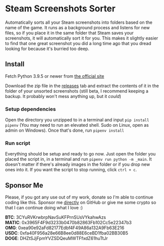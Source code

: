 # Steam Screenshots Sorter

Automatically sorts all your Steam screenshots into folders based on the name of the game. It runs as a background process and listens for new files, so if you place it in the same folder that Steam saves your screenshots, it will automatically sort it for you. This makes it slightly easier to find that one great screenshot you did a long time ago that you dread looking for because it's burried too deep.

## Install

Fetch Python 3.9.5 or newer from [the official site](https://www.python.org/downloads/release)

Download the zip file in the [releases](#) tab and extract the contents of it in the folder of your unsorted screenshots (still beta, I recommend keeping a backup. It probably won't mess anything up, but it _could_)

### Setup dependencies

Open the directory you unzipped to in a terminal and input `pip install pipenv` (You may need to run an elevated shell. Sudo on Linux, open as admin on Windows). Once that's done, run `pipenv install`

### Run script

Everything should be setup and ready to go now. Just open the folder you placed the script in, in a terminal and run `pipenv run python -m _main`. It doesn't matter if there's already images in the folder or if you drop new ones into it. If you want the script to stop running, click `ctrl + c`.

## Sponsor Me

Please, if you got any use out of my work, donate so I'm able to continue coding like this. Sponsor me [directly](https://github.com/sponsors/Reinachan) on GitHub or give me some crypto so that I can continue doing what I love :)

**BTC**: 3CYuRVKrwbrpNavSuKFPrnSUsVYkahwAzs<br>
**MATIC**: 0x3965F4F9d3233b0470b82863Fb102Cc5e22347b3<br>
**OMG**: 0xea90e92aFd82177Edbf4F49A86a132A9Fb63E216<br>
**USDC**: 0xfa40F956a28e66B8ee0d88E6ceBD1fba02BB30B5<br>
**DOGE**: DHZtSJjFpmYVZSDQeuMWTFfxdZ61huTtJr<br>
